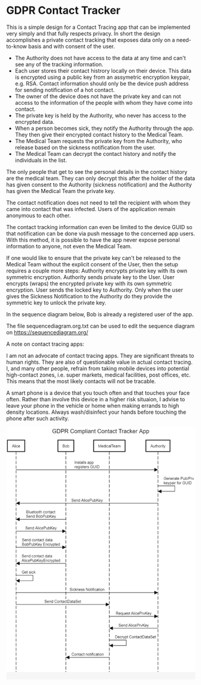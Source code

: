 # GDPR Contact Tracker
This is a simple design for a Contact Tracing app that can be implemented very simply and that fully respects privacy.
In short the design accomplishes a private contact tracking that exposes data only on a need-to-know basis and with consent of the user.
* The Authority does not have access to the data at any time and can't see any of the tracking information.
* Each user stores their contact histrory locally on their device. This data is encrypted using a public key from an assymetric encryption keypair, e.g. RSA. Contact information should only be the device push address for sending notification of a hot contact.
* The owner of the device does not have the private key and can not access to the information of the people with whom they have come into contact. 
* The private key is held by the Authority, who never has access to the encrypted data.
* When a person becomes sick, they notify the Authority through the app. They then give their encrypted contact history to the Medical Team. 
* The Medical Team requests the private key from the Authority, who release based on the sickness notification from the user. 
* The Medical Team can decrypt the contact history and notify the individuals in the list.

The only people that get to see the personal details in the contact history are the medical team. They can only decrypt this after the holder of the data has given consent to the Authority (sickness notification) and the Authority has given the Medical Team the private key.

The contact notification does not need to tell the recipient with whom they came into contact that was infected. Users of the application remain anonymous to each other.

The contact tracking information can even be limited to the device GUID so that notification can be done via push message to the concerned app users. With this method, it is possible to have the app never expose personal information to anyone, not even the Medical Team.

If one would like to ensure that the private key can't be released to the Medical Team without the explicit consent of the User, then the setup requires a couple more steps: Authority encrypts private key with its own symmetric encryption.  Authority sends private key to the User. User encrypts (wraps) the encrypted private key with its own symmetric encryption. User sends the locked key to Authority. Only when the user gives the Sickness Notification to the Authority do they provide the symmetric key to unlock the private key.

In the sequence diagram below, Bob is already a registered user of the app.

The file sequencediagram.org.txt can be used to edit the sequence diagram on https://sequencediagram.org/

A note on contact tracing apps: 

I am not an advocate of contact tracing apps. They are significant threats to human rights. They are also of questionable value in actual contact tracing. I, and many other people, refrain from taking mobile devices into potential high-contact zones, i.e. super markets, medical facilities, post offices, etc. This means that the most likely contacts will not be tracable.

A smart phone is a device that you touch often and that touches your face often. Rather than involve this device in a higher risk situaion, I advise to leave your phone in the vehicle or home when making errands to high density locations. Always wash/disinfect your hands before touching the phone after such activity.

![Sequence Diagram](images/Sequence.PNG)
